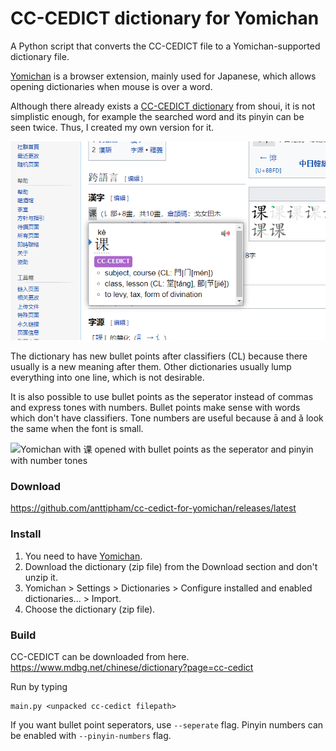 # CC-CEDICT dictionary for Yomichan

A Python script that converts the CC-CEDICT file to a Yomichan-supported dictionary file.

[Yomichan](https://foosoft.net/projects/yomichan/) is a browser extension, mainly used for Japanese, which allows opening dictionaries when mouse is over a word.

Although there already exists a [CC-CEDICT dictionary](https://gist.github.com/shoui520/25460fd2e9fb194d3e5152fa2ce42ca2) from shoui, it is not simplistic enough, for example the searched word and its pinyin can be seen twice. Thus, I created my own version for it.

![Yomichan with 课 opened](img/1.png)

The dictionary has new bullet points after classifiers (CL) because there usually is a new meaning after them. Other dictionaries usually lump everything into one line, which is not desirable.

It is also possible to use bullet points as the seperator instead of commas and express tones with numbers. Bullet points make sense with words which don't have classifiers. Tone numbers are useful because ā and ǎ look the same when the font is small.

![Yomichan with 课 opened with bullet points as the seperator and pinyin with number tones](img/课-seperate-pinyinnumber.PNG)

### Download
https://github.com/anttipham/cc-cedict-for-yomichan/releases/latest

### Install

1. You need to have [Yomichan](https://foosoft.net/projects/yomichan/).
2. Download the dictionary (zip file) from the Download section and don't unzip it.
3. Yomichan > Settings > Dictionaries > Configure installed and enabled dictionaries... > Import.
4. Choose the dictionary (zip file).

### Build

CC-CEDICT can be downloaded from here. https://www.mdbg.net/chinese/dictionary?page=cc-cedict

Run by typing
```
main.py <unpacked cc-cedict filepath>
```
If you want bullet point seperators, use `--seperate` flag. Pinyin numbers can be enabled with `--pinyin-numbers` flag.
